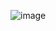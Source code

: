 ![image](https://github.com/ThanchiraCharakhon099/03376836-OOP-2566-Lab-03/assets/144195708/65adc592-0bd1-435c-99d8-7f4243fc9288)
